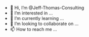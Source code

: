 - 👋 Hi, I’m @Jeff-Thomas-Consulting
- 👀 I’m interested in ...
- 🌱 I’m currently learning ...
- 💞️ I’m looking to collaborate on ...
- 📫 How to reach me ...

<!---
Jeff-Thomas-Consulting/Jeff-Thomas-Consulting is a ✨ special ✨ repository because its `README.md` (this file) appears on your GitHub profile.
You can click the Preview link to take a look at your changes.
--->
